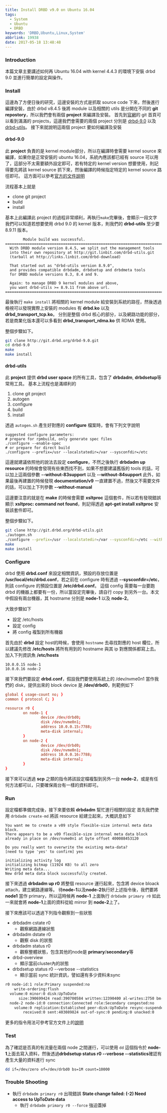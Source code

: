 ```yaml
---
title: Install DRBD v9.0 on Ubuntu 16.04
tags:
  - System
  - Ubuntu
  - DRBD
keywords: 'DRBD,Ubuntu,Linux,System'
abbrlink: 19938
date: 2017-05-18 13:48:48
---
```


### Introduction
本篇文章主要講述如何再 Ubuntu 16.04 with kernel 4.4.3 的環境下安裝 drbd 9.0 並進行簡單的設定與操作。


### Install
這邊為了方便日後的研究，這邊安裝的方式是抓取 source code 下來，然後進行編譯安裝，由於 drbd v8.4.5 後將  module 以及相關的 utils 是分開在不同的 **git repostory**，所以我們會有兩個 **project** 來編譯及安裝。
首先到[官網](http://git.drbd.org/)的 git 首頁可以看到滿滿的 projects，這邊我們會需要的兩個 project 分別是 [drbd-9.0](http://git.drbd.org/drbd-9.0.git) 以及 [drbd-utils](http://git.drbd.org/drbd-utils.git)。
接下來就說明這兩個 project 要如何編譯及安裝
<!--more-->
#### drbd-9.0
此 **project** 負責的是 kernel module部分，所以在編譯時會需要 kernel source 來編譯，如果你是正常安裝的 ubuntu 16.04，系統內應該都已經有 source 可以用了，這部分不太需要額外設定即可，若有特定的 kernel version 想要使用，則記得要先將該 kernel source 抓下來，然後編譯的時候指定特定的 kernel source 路徑即可。
這方面可以參考[官方的文件說明](https://drbd15-staging.linbit.com/en/doc/users-guide-83/s-build-from-source#s-build-prepare-kernel-tree)

流程基本上就是
- clone git project
- build
- install

基本上此編譯此 project 的過程非常順利，再執行`make`完畢後，會顯示一段文字
我們可以知道若想要使用 drbd 9.0 的 kernel 版本，則我們的 **drbd-utils** 至少要 8.9.11 版本。

            Module build was successful.
    =======================================================================
      With DRBD module version 8.4.5, we split out the management tools
      into their own repository at http://git.linbit.com/drbd-utils.git
      (tarball at http://links.linbit.com/drbd-download)

      That started out as "drbd-utils version 8.9.0",
      and provides compatible drbdadm, drbdsetup and drbdmeta tools
      for DRBD module versions 8.3, 8.4 and 9.

      Again: to manage DRBD 9 kernel modules and above,
      you want drbd-utils >= 8.9.11 from above url.
    =======================================================================

最後執行 `make install` 將相關的 kernel module 給安裝到系統的路徑，然後透過檢視可以發現實際上安裝的 modules  有 **drbd.ko** 以及 **drbd_transport_tcp.ko**。
分別是整個 drbd 核心的部分，以及網路功能的部分，若是商業化版本還可以多看到 **drbd_transport_rdma.ko** 供 RDMA 使用。

整個步驟如下。
``` bash
git clone http://git.drbd.org/drbd-9.0.git
cd drbd-9.0
make
make install
```
#### drbd-utils
此 **project** 提供 **drbd user space** 的所有工具，包含了 **drbdadm**, **drbdsetup**等常用工具。
基本上流程也是滿順利的
1. clone git project
2. autogen
3. configure
4. build
5. install

透過 `autogen.sh` 產生好對應的 **configure** 檔案時，會有下列文字說明

    suggested configure parameters:
    # prepare for rpmbuild, only generate spec files
    ./configure --enable-spec
    # or prepare for direct build
    ./configure --prefix=/usr --localstatedir=/var --sysconfdir=/etc

這邊就建議依照他的說法去設定 **configure**，不然之後執行 **drbdadm up resource** 的時候會發現有些東西找不到，如果不想要建議舊版的 tools 的話，可以加上這兩個參數
**--without-83support** 以及 **--without-84support**
此外，如果最後再建置的時候發現 **documentation/v9** 一直建置不過，然後又不需要文件的話，可以加上下列參數 **--without-manual**

這邊要注意的就是在 **make** 的時候會需要 **xsltproc** 這個套件，所以若有發現錯誤顯示 **xsltproc: command not found**，則記得透過 **apt-get install xsltproc** 安裝該套件即可。

整個步驟如下。
``` bash
git clone http://git.drbd.org/drbd-utils.git
./autogen.sh
./configure --prefix=/usr --localstatedir=/var --sysconfdir=/etc --without-83support --without-84support --without-manual
make
make install
```

### Configure
drbd 使用 **drbd.conf** 來設定相關資訊，預設的存放位置是 **/usr/local/etc/drbd.conf**，若之前在 configure 時有透過 **--sysconfdir=/etc**，則該 configure 的預設位置是 **/etc/drbd.conf**。
這個 config 需要每一台要跑 drbd 的機器上都要有一份，所以當設定完畢後，請自行 copy 到另外一台。本文中假設有兩台機器，其 hostname 分別是 **node-1** 以及 **node-2**。

大致步驟如下
- 設定 /etc/hosts
- 設定 config
- 將 config 複製到所有機器

首先由於 **drbd** 設定 host的時候，會使用 `hostname` 去尋找對應的 host 欄位，所以建議先修改 **/etc/hosts** 將所有用到的 hostname 與其 ip 對應關係都寫上去。
加入下列資訊魚 **/etc/hosts**
``` 
10.0.0.15 node-1
10.0.0.16 node-2
```

接下來我們要設定 **drbd.conf**，假設我們要使用系統上的 /dev/nvme0n1 當作我們的 disk，提供出來的 block device 是 **/dev/drbd0**，則範例如下

``` conf
global { usage-count no; }
common { protocol C; }

resource r0 {
        on node-1 {
                device /dev/drbd0;
                disk /dev/nvme0n1;
                address 10.0.0.15:7788;
                meta-disk internal;
        }
        on node-2 {
                device /dev/drbd0;
                disk /dev/nvme0n1;
                address 10.0.0.16:7788;
                meta-disk internal;
        }
}
```

接下來可以透過 **scp** 之類的指令將該設定檔複製到另外一台 **node-2**，或是有任何方法都可以，只要確保兩台有一樣的資料即可。

### Run
設定檔都準備完成後，接下來要依賴 **drbdadm** 幫忙進行相關的設定
首先我們使用 `drbdadm create-md` 將該 resource 給建立起來，大概訊息如下

    You want me to create a v09 style flexible-size internal meta data block.
    There appears to be a v09 flexible-size internal meta data block
    already in place on /dev/nvme0n1 at byte offset 400088453120

    Do you really want to overwrite the existing meta-data?
    [need to type 'yes' to confirm] yes

    initializing activity log
    initializing bitmap (11924 KB) to all zero
    Writing meta data...
    New drbd meta data block successfully created.

接下來透過 **drbdadm up r0** 將整個 resource 運行起來，包含將 device bloack attach，建立網路連線等。
待**node-1**以及**node-2**執行好上述指令後，我們要將 **node1** 當作 primary，所以這時候再 **node-1** 上面執行 `drbdadm primary r0` 如此一來就會將 **node-1**上面的資料從給 mirror 到 **node-2**上了。

接下來應該可以透過下列指令觀察到一些狀態
- drbdadm cstate r0
    - 觀察網路連線狀態
- drbdadm dstate r0
    - 觀察 disk 的狀態
- drbdadm status r0
    - 觀察整體狀態，包含其他的node是 **primary**/**secondary**等
- drbd-overview
    - 顯示當前cluster內的狀態
- drbdsetup status r0 --verbose --statistics
    - 顯示當前 sync 統計資訊，譬如還有多少資料未sync
``` bash
r0 node-id:1 role:Primary suspended:no
    write-ordering:flush
  volume:0 minor:0 disk:UpToDate
      size:390699424 read:390700584 written:12390400 al-writes:2750 bm-writes:0 upper-pending:0 lower-pending:0 al-suspended:no blocked:no
  node-2 node-id:0 connection:Connected role:Secondary congested:no
    volume:0 replication:Established peer-disk:UpToDate resync-suspended:no
        received:0 sent:403089824 out-of-sync:0 pending:0 unacked:0
```

更多的指令用法可參考官方文件上的[說明](https://drbd15-staging.linbit.com/en/doc/users-guide-90/s-check-status)

### Test
為了確認是否真的有流量在兩個 node 之間運行，可以使用 `dd` 這個指令於 **node-1**上面去寫入資料，然後透過**drbdsetup status r0 --verbose --statistics**確認有產生大量的資料進行 sync

``` bash
dd if=/dev/zero of=/dev/drbd0 bs=1M count=10000
```

### Trouble Shooting
- 執行 `drbdadm primary r0` 出現錯誤 **State change failed: (-2) Need access to UpToDate data**
    - 執行 `drbdadm primary r0 --force` 強迫蓋掉
